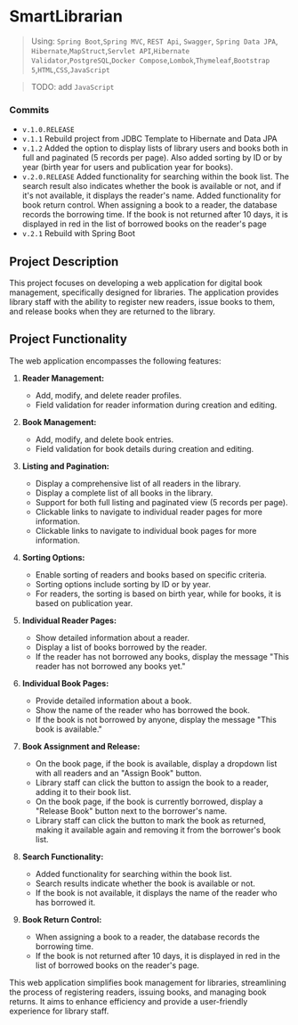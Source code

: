 
# SmartLibrarian

>Using: `Spring Boot`,`Spring MVC`, `REST Api`, `Swagger`, `Spring Data JPA`, `Hibernate`,`MapStruct`,`Servlet API`,`Hibernate Validator`,`PostgreSQL`,`Docker Compose`,`Lombok`,`Thymeleaf`,`Bootstrap 5`,`HTML`,`CSS`,`JavaScript`

>TODO: add `JavaScript`

### Commits
- `v.1.0.RELEASE` 
- `v.1.1` Rebuild project from JDBC Template to Hibernate and Data JPA
- `v.1.2` Added the option to display lists of library users and books both in full and paginated (5 records per page). Also added sorting by ID or by year (birth year for users and publication year for books).
- `v.2.0.RELEASE` Added functionality for searching within the book list. The search result also indicates whether the book is available or not, and if it's not available, it displays the reader's name. Added functionality for book return control. When assigning a book to a reader, the database records the borrowing time. If the book is not returned after 10 days, it is displayed in red in the list of borrowed books on the reader's page
- `v.2.1` Rebuild with Spring Boot

## Project Description

This project focuses on developing a web application for digital book management, specifically designed for libraries. The application provides library staff with the ability to register new readers, issue books to them, and release books when they are returned to the library.

## Project Functionality

The web application encompasses the following features:

1. **Reader Management:**
   - Add, modify, and delete reader profiles.
   - Field validation for reader information during creation and editing.

2. **Book Management:**
   - Add, modify, and delete book entries.
   - Field validation for book details during creation and editing.

3. **Listing and Pagination:**
   - Display a comprehensive list of all readers in the library.
   - Display a complete list of all books in the library.
   - Support for both full listing and paginated view (5 records per page).
   - Clickable links to navigate to individual reader pages for more information.
   - Clickable links to navigate to individual book pages for more information.

4. **Sorting Options:**
   - Enable sorting of readers and books based on specific criteria.
   - Sorting options include sorting by ID or by year.
   - For readers, the sorting is based on birth year, while for books, it is based on publication year.

5. **Individual Reader Pages:**
   - Show detailed information about a reader.
   - Display a list of books borrowed by the reader.
   - If the reader has not borrowed any books, display the message "This reader has not borrowed any books yet."

6. **Individual Book Pages:**
   - Provide detailed information about a book.
   - Show the name of the reader who has borrowed the book.
   - If the book is not borrowed by anyone, display the message "This book is available."

7. **Book Assignment and Release:**
   - On the book page, if the book is available, display a dropdown list with all readers and an "Assign Book" button.
   - Library staff can click the button to assign the book to a reader, adding it to their book list.
   - On the book page, if the book is currently borrowed, display a "Release Book" button next to the borrower's name.
   - Library staff can click the button to mark the book as returned, making it available again and removing it from the borrower's book list.

8. **Search Functionality:**
   - Added functionality for searching within the book list.
   - Search results indicate whether the book is available or not.
   - If the book is not available, it displays the name of the reader who has borrowed it.

9. **Book Return Control:**
   - When assigning a book to a reader, the database records the borrowing time.
   - If the book is not returned after 10 days, it is displayed in red in the list of borrowed books on the reader's page.

This web application simplifies book management for libraries, streamlining the process of registering readers, issuing books, and managing book returns. It aims to enhance efficiency and provide a user-friendly experience for library staff.
